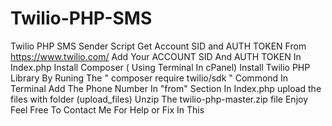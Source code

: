 # Twilio-PHP-SMS
Twilio PHP SMS Sender Script
Get Account SID and AUTH TOKEN From https://www.twilio.com/
Add Your ACCOUNT SID And AUTH TOKEN In Index.php
Install Composer ( Using Terminal In cPanel)
Install Twilio PHP Library By Runing The " composer require twilio/sdk " Commond In Terminal
Add The Phone Number In "from" Section In Index.php
upload the files with folder (upload_files)
Unzip The twilio-php-master.zip file 
Enjoy
Feel Free To Contact Me For Help or Fix In This
